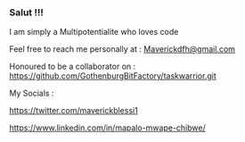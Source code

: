 ### Salut !!!

I am simply a Multipotentialite who loves code 

Feel free to reach me personally at : Maverickdfh@gmail.com

Honoured to be a collaborator on :
https://github.com/GothenburgBitFactory/taskwarrior.git
  
My Socials :

https://twitter.com/maverickblessi1

https://www.linkedin.com/in/mapalo-mwape-chibwe/

